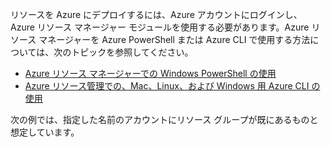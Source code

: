 
リソースを Azure にデプロイするには、Azure アカウントにログインし、Azure リソース マネージャー モジュールを使用する必要があります。Azure リソース マネージャーを Azure PowerShell または Azure CLI で使用する方法については、次のトピックを参照してください。

- [Azure リソース マネージャーでの Windows PowerShell の使用](powershell-azure-resource-manager.md)
- [Azure リソース管理での、Mac、Linux、および Windows 用 Azure CLI の使用](../articles/virtual-machines/xplat-cli-azure-resource-manager.md)

次の例では、指定した名前のアカウントにリソース グループが既にあるものと想定しています。

<!---HONumber=62-->